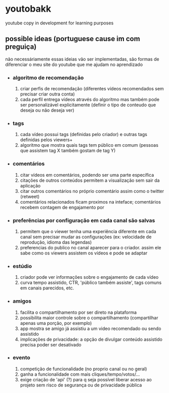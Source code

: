 # youtobakk
youtube copy in development for learning purposes


## possible ideas (portuguese cause im com preguiça)
não necessáriamente essas ideias vão ser implementadas, são formas de diferenciar o meu site do youtube que me ajudam no aprendizado
- ### algoritmo de recomendação
  1. criar perfis de recomendação (diferentes vídeos recomendados sem precisar criar outra conta)
  2. cada perfil entrega vídeos através do algoritmo mas também pode ser personalizável explicitamente (definir o tipo de conteudo que deseja ou não deseja ver)
- ### tags
  1. cada vídeo possui tags (definidas pelo criador) e outras tags definidas pelos viewers+
  2. algoritmo que mostra quais tags tem público em comum (pessoas que assistem tag X também gostam de tag Y)
- ### comentários
  1. citar vídeos em comentários, podendo ser uma parte específica
  2. citações de outros conteúdos permitem a visualização sem sair da aplicação
  3. citar outros comentários no próprio comentário assim como o twitter (retweet)
  4. comentários relacionados ficam proximos na inteface; comentários recebem contagem de engajamento por 
- ### preferências por configuração em cada canal são salvas
  1. permitem que o viewer tenha uma experiência diferente em cada canal sem precisar mudar as configurações (ex: velocidade de reprodução, idioma das legendas)
  2. preferencias do publico no canal aparecer para o criador. assim ele sabe como os viewers assistem os vídeos e pode se adaptar
- ### estúdio
  1. criador pode ver informações sobre o engajamento de cada vídeo
  2. curva tempo assistido, CTR, 'público também assiste', tags comuns em canais parecidos, etc.
- ### amigos
  1. facilita o compartilhamento por ser direto na plataforma
  2. possibilita maior controle sobre o compartilhamento (compartilhar apenas uma porção, por exemplo)
  3. app mostra se amigo já assistiu a um video recomendado ou sendo assistido
  4. implicações de privacidade: a opção de divulgar conteúdo assistido precisa poder ser desativado
- ### evento
  1. competição de funcionalidade (no proprio canal ou no geral)
  2. ganha a funcionalidade com mais cliques/tempo/votos/...
  3. exige criação de 'api' (?) para q seja possível liberar acesso ao projeto sem risco de segurança ou de privacidade pública
